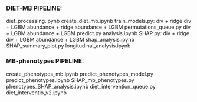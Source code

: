 ### DIET-MB PIPELINE:
diet_processing.ipynb
create_diet_mb.ipynb
train_models.py:
	div + ridge
	div + LGBM
	abundance + ridge
	abundance + LGBM
permutations_queue.py
	div + LGBM
	abundance + LGBM
predict.py
analysis.ipynb
SHAP.py:
	div + ridge
	div + LGBM
	abundance + LGBM
shap_analysis.ipynb
SHAP_summary_plot.py
longitudinal_analysis.ipynb

### MB-phenotypes PIPELINE:
create_phenotypes_mb.ipynb
predict_phenotypes_model.py
predict_phenotypes.ipynb
SHAP_mb_phenotypes.py
phenotypes_SHAP_analysis.ipynb
diet_intervention_queue.py
diet_interventio_v2.ipynb
